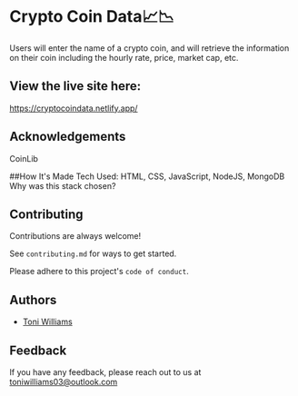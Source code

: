 # Crypto Coin Data📈📉

Users will enter the name of a crypto coin, and will retrieve the information on their coin including the hourly rate, price, market cap, etc.

## View the live site here: 
https://cryptocoindata.netlify.app/

## Acknowledgements 
 CoinLib

##How It's Made
Tech Used: HTML, CSS, JavaScript, NodeJS, MongoDB
Why was this stack chosen?

## Contributing

Contributions are always welcome!

See `contributing.md` for ways to get started.

Please adhere to this project's `code of conduct`.

## Authors

- [Toni Williams](https://www.github.com/toniwilliams1)

## Feedback

If you have any feedback, please reach out to us at toniwilliams03@outlook.com
